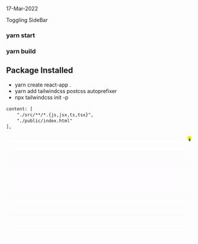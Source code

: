 17-Mar-2022 

Toggling SideBar

<!-- Project [Live Link](https) -->


### yarn start
### yarn build


## Package Installed 
+ yarn create react-app .
+ yarn add tailwindcss postcss autoprefixer
+ npx tailwindcss init -p
```  
content: [
    "./src/**/*.{js,jsx,ts,tsx}",
    "./public/index.html"
],
```

<img src="./demo.gif" />